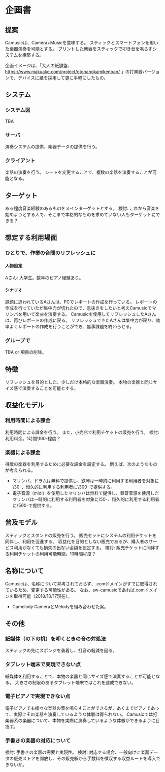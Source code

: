 # 企画書
## 提案
Camusicは、Camera+Musicを意味する。
スティックとスマートフォンを用いた楽器演奏を可能とする。
プリントした楽器をスティックで叩き音を鳴らすシステムを構築する。

企画イメージは、「大人の紙鍵盤、 https://www.makuake.com/project/otonanokamikenban/ 」の打楽器バージョンで、デバイスに紙を採用して更に手軽にしたもの。

## システム
### システム図
TBA

### サーバ
演奏システムの提供、楽器データの提供を行う。

### クライアント
楽器の演奏を行う。
シートを変更することで、複数の楽器を演奏することが可能となる。

## ターゲット
ある程度音楽経験のあるものをメインターゲットとする。
検討: これから音楽を始めようとする人で、そこまで本格的なものを求めていない人もターゲットにできる？

## 想定する利用場面
### ひとりで、作業の合間のリフレッシュに
#### 人物設定
Aさん: 大学生。数年のピアノ経験あり。

####  シナリオ
課題に追われているAさんは、PCでレポートの作成を行っている。
レポートの作成を行っていたが集中力が切れたので、息抜きをしたいと考えCamusicでマリンバを用いて楽曲を演奏する。
Camusicを使用してリフレッシュしたAさんは、再びレポートの作成に戻る。
リフレッシュできたAさんは集中力が戻り、効率よくレポートの作成を行うことができ、無事課題を終わらせる。

### グループで
TBA or 項目の削除。

## 特徴
リフレッシュを目的とした、少しだけ本格的な楽器演奏。
本物の楽器と同じサイズ感で演奏することを可能とする。

## 収益化モデル
### 利用時間による課金
利用時間による課金を行う。
また、小売店で利用チケットの販売を行う。
検討: 利用料金。1時間\100-程度？

### 楽器による課金
得敵の楽器を利用するために必要な課金を設定する。
例えば、次のようなものが考えられる。

- マリンバ、ドラムは無料で提供し、鉄琴は一時的に利用する利用者を対象に\30-、恒久的に利用する利用者に\300-で提供する。
- 電子音源（midi）を使用したマリンバは無料で提供し、録音音源を使用したマリンバは一時的に利用する利用者を対象に\50-、恒久的に利用する利用者に\500-で提供する。

## 普及モデル
スティックとスタンドの販売を行う。
販売セットにシステムの利用チケットを同伴し、利用を促進する。
収益化を目的としない販売であるが、購入者のサービス利用がなくても損失の出ない金額を設定する。
検討: 販売チケットに同伴する利用チケットの利用可能時間。10時間程度？

## 名称について
Camusicは、名称について熟考されておらず、.comドメインがすでに取得されているため、変更する可能性がある。
なお、sw-camusicであれば.comドメインを取得可能（2018/10/17現在）。

- Camelody
CameraとMelodyを組み合わせた案。

## その他
### 紙媒体（の下の机）を叩くときの音の対処法
スティックの先にスポンジを装着し、打音の軽減を図る。

### タブレット端末で実現できない点
紙媒体を利用することで、本物の楽器と同じサイズ感で演奏することが可能となる。
大きさの制限のあるタブレット端末ではこれを達成できない。

### 電子ピアノで実現できない点
電子ピアノでも様々な楽器の音を鳴らすことができるが、あくまでピアノであって、実際にその楽器を演奏しているような体験は得られない。
Camusicでは打楽器系の楽器について、本物を実際に演奏しているような体験ができるように目指す。

### 手書きの楽器の対応について
検討: 手書きの楽器の需要と実現性。
検討: 対応する場合、一般向けに楽器データの販売ストアを開放し、その販売駅から手数料を徴収する収益ルートを導入できないか。
